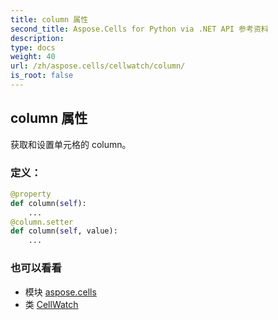```yaml
---
title: column 属性
second_title: Aspose.Cells for Python via .NET API 参考资料
description:
type: docs
weight: 40
url: /zh/aspose.cells/cellwatch/column/
is_root: false
---
```

## column 属性

获取和设置单元格的 column。
### 定义：
```python
@property
def column(self):
    ...
@column.setter
def column(self, value):
    ...
```

### 也可以看看
* 模块 [aspose.cells](../../)
* 类 [CellWatch](/cells/python-net/zh/aspose.cells/cellwatch)
